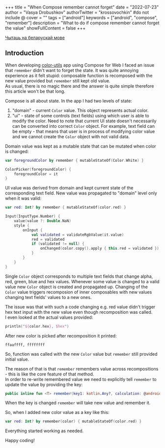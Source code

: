 +++
title = "When Compose remember cannot forget"
date = "2022-07-23"
author = "Vasya Drobushkov"
authorTwitter = "krossovochkin" #do not include @
cover = ""
tags = ["android"]
keywords = ["android", "compose", "remember"]
description = "What to do if compose remember cannot forget the value"
showFullContent = false
+++

[Чытаць на беларускай мове](../by/2022_07_23_when_compose_remember_cannot_forget)

## Introduction

When developing [color-utils](https://krossovochkin.com/apps/color-utils/) app using Compose for Web I faced an issue that `remember` didn't want to forget the state. It was quite annoying experience as it felt stupid: composable function is recomposed with the new value provided but `remember` still kept old value.   
As usual, there is no magic there and the answer is quite simple therefore this article won't be that long.  

Compose is all about state. In the app I had two levels of state:

1. "domain" - current `Color` value. This object represents actual color.
2. "ui" - state of some controls (text fields) using which user is able to modify the color. Need to note that current UI state doesn't necessarily can be converted into correct `Color` object. For example, text field can be empty - that means that user is in process of modifying color value and we cannot create the `Color` object with not valid data.

Domain value was kept as a mutable state that can be mutated when color is changed:

```kotlin
var foregroundColor by remember { mutableStateOf(Color.White) }

ColorPicker(foregroundColor) {
    foregroundColor = it
}
```

UI value was derived from domain and kept current state of the corresponding text field. New value was propagated to "domain" level only when it was valid:

```kotlin
var red: Int? by remember { mutableStateOf(color.red) }

Input(InputType.Number) {
    value(value ?: Double.NaN)
    style {
        onInput {
            val validated = validateRgbValue(it.value)
            red = validated
            if (validated != null) {
                onChanged(color.copy().apply { this.red = validated })
            }
        }
    }
}
```

Single `Color` object corresponds to multiple text fields that change alpha, red, green, blue and hex values. Whenever some value is changed to a valid value new `Color` object is created and propagated up. Changing of the `Color` value triggers recomposion of inner composables with new values changing text fields' values to a new ones.  

The issue was that with such a code changing e.g. red value didn't trigger hex text input with the new value even though recomposition was called.  
I even looked at the actual values provided:

```kotlin
println("${color.hex}, $hex")
```
After new color is picked after recomposition it printed:
```
ffaaffff, ffffffff
```

So, function was called with the new `Color` value but `remember` still provided initial value.  

The reason of that is that `remember` remembers value across recompositions - this is like the core feature of that method.  
In order to re-write remembered value we need to explicitly tell `remember` to update the value by providing the key:

```kotlin
public inline fun <T> remember(key1: kotlin.Any?, calculation: @androidx.compose.runtime.DisallowComposableCalls () -> T): T 
```

When the key is changed `remember` will take new value and remember it.

So, when I added new color value as a key like this:

```kotlin
var red: Int? by remember(color) { mutableStateOf(color.red) }
```

Everything started working as needed.

Happy coding!